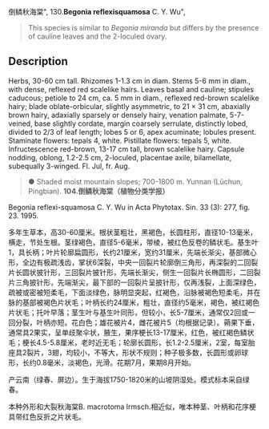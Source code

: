 倒鳞秋海棠",
130.**Begonia reflexisquamosa** C. Y. Wu",

> This species is similar to *Begonia miranda* but differs by the presence of cauline leaves and the 2-loculed ovary.

## Description
Herbs, 30-60 cm tall. Rhizomes 1-1.3 cm in diam. Stems 5-6 mm in diam., with dense, reflexed red scalelike hairs. Leaves basal and cauline; stipules caducous; petiole to 24 cm, ca. 5 mm in diam., reflexed red-brown scalelike hairy; blade oblate-orbicular, slightly asymmetric, to 21 × 31 cm, abaxially brown hairy, adaxially sparsely or densely hairy, venation palmate, 5-7-veined, base slightly cordate, margin coarsely serrulate, distinctly lobed, divided to 2/3 of leaf length; lobes 5 or 6, apex acuminate; lobules present. Staminate flowers: tepals 4, white. Pistillate flowers: tepals 5, white. Infructescence red-brown, 13-17 cm tall, brown scalelike hairy. Capsule nodding, oblong, 1.2-2.5 cm, 2-loculed, placentae axile, bilamellate, subequally 3-winged. Fl. Jul, fr. Aug.

> ● Shaded moist mountain slopes; 700-1800 m. Yunnan (Lüchun, Pingbian).
**104.倒鳞秋海棠（植物分类学报）**

Begonia reflexi-squamosa C. Y. Wu in Acta Phytotax. Sin. 33 (3): 277, fig. 23. 1995.

多年生草本，高30-60厘米。根状茎粗壮，黑褐色，长圆柱形，直径10-13毫米，横走，节处生根。茎绿褐色，直径5-6毫米，带棱，被红色反卷的鳞状毛。基生叶1，具长柄；叶片轮廓扁圆形，长约21厘米，宽约31厘米，先端长渐尖，基部微心形，全边有极疏浅齿，掌状6深裂，中央一回裂片轮廓倒三角形，再深裂的二回裂片长圆状披针形，三回裂片披针形，先端长渐尖，侧生一回裂片长椭圆形，二回裂片三角披针形，先端渐尖，最下部的一回裂片呈披针形，仅再浅裂，上面深绿色，疏被或密被短柔毛，下面淡绿色，脉明显突起，红褐色，沿脉被褐色短柔毛，并在脉的基部被褐色片状毛；叶柄长约24厘米，粗壮，直径约5毫米，褐色，被红褐色片状毛；托叶早落；茎生叶与基生叶同形，但较小，长5-7厘米，通常仅2回或一回分裂，叶柄亦短。花白色；雄花被片4，雌花被片5（均根据记录）。蒴果下垂，通常具2果实，呈单歧聚伞状，腋生，果序梗长13-17厘米，红色，被红褐色鳞状毛；梗长4.5-5.8厘米，老时近无毛；轮廓长圆形，长1.2-2.5厘米，2室，每室胎座具2裂片，3翅，均较小，不等大，形状不规则；种子极多数，长圆形或卵球形，长约0.8毫米，淡褐色，光滑。花期7月，果期8月开始。

产云南（绿春、屏边）。生于海拔1750-1820米的山坡阴湿处。模式标本采自绿春。

本种外形和大裂秋海棠B. macrotoma Irmsch.相近似，唯本种茎、叶柄和花序梗具带红色反折之片状毛。
